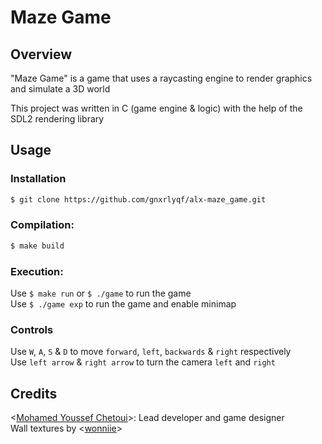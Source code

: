 # Maze Game

## Overview

"Maze Game" is a game that uses a raycasting engine to render graphics and simulate a 3D world

This project was written in C (game engine & logic) with the help of the SDL2 rendering library

## Usage

### Installation
```sh
$ git clone https://github.com/gnxrlyqf/alx-maze_game.git
```
### Compilation:
```sh
$ make build
```
### Execution:
Use `$ make run` or `$ ./game` to run the game<br/>
Use `$ ./game exp` to run the game and enable minimap
### Controls
Use `W`, `A`, `S` & `D` to move `forward`, `left`, `backwards` & `right` respectively<br/>
Use `left arrow` & `right arrow` to turn the camera `left` and `right`

## Credits

<[Mohamed Youssef Chetoui](https://github.com/gnxrlyqf)>: Lead developer and game designer<br/>
Wall textures by <[wonniie](https://www.instagram.com/wonniiz/)>